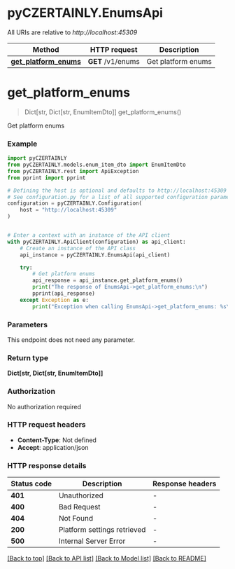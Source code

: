 # pyCZERTAINLY.EnumsApi

All URIs are relative to *http://localhost:45309*

Method | HTTP request | Description
------------- | ------------- | -------------
[**get_platform_enums**](EnumsApi.md#get_platform_enums) | **GET** /v1/enums | Get platform enums


# **get_platform_enums**
> Dict[str, Dict[str, EnumItemDto]] get_platform_enums()

Get platform enums

### Example


```python
import pyCZERTAINLY
from pyCZERTAINLY.models.enum_item_dto import EnumItemDto
from pyCZERTAINLY.rest import ApiException
from pprint import pprint

# Defining the host is optional and defaults to http://localhost:45309
# See configuration.py for a list of all supported configuration parameters.
configuration = pyCZERTAINLY.Configuration(
    host = "http://localhost:45309"
)


# Enter a context with an instance of the API client
with pyCZERTAINLY.ApiClient(configuration) as api_client:
    # Create an instance of the API class
    api_instance = pyCZERTAINLY.EnumsApi(api_client)

    try:
        # Get platform enums
        api_response = api_instance.get_platform_enums()
        print("The response of EnumsApi->get_platform_enums:\n")
        pprint(api_response)
    except Exception as e:
        print("Exception when calling EnumsApi->get_platform_enums: %s\n" % e)
```



### Parameters

This endpoint does not need any parameter.

### Return type

**Dict[str, Dict[str, EnumItemDto]]**

### Authorization

No authorization required

### HTTP request headers

 - **Content-Type**: Not defined
 - **Accept**: application/json

### HTTP response details

| Status code | Description | Response headers |
|-------------|-------------|------------------|
**401** | Unauthorized |  -  |
**400** | Bad Request |  -  |
**404** | Not Found |  -  |
**200** | Platform settings retrieved |  -  |
**500** | Internal Server Error |  -  |

[[Back to top]](#) [[Back to API list]](../README.md#documentation-for-api-endpoints) [[Back to Model list]](../README.md#documentation-for-models) [[Back to README]](../README.md)

